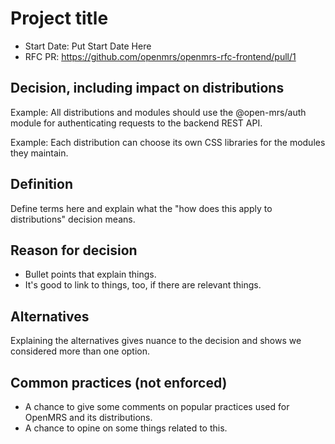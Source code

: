# Project title
- Start Date: Put Start Date Here
- RFC PR: https://github.com/openmrs/openmrs-rfc-frontend/pull/1

## Decision, including impact on distributions
Example:
All distributions and modules should use the @open-mrs/auth module for authenticating requests to the backend REST API.

Example:
Each distribution can choose its own CSS libraries for the modules they maintain.

## Definition
Define terms here and explain what the "how does this apply to distributions" decision means.

## Reason for decision
- Bullet points that explain things.
- It's good to link to things, too, if there are relevant things.

## Alternatives
Explaining the alternatives gives nuance to the decision and shows we considered more than one option.

## Common practices (not enforced)
- A chance to give some comments on popular practices used for OpenMRS and its distributions.
- A chance to opine on some things related to this.